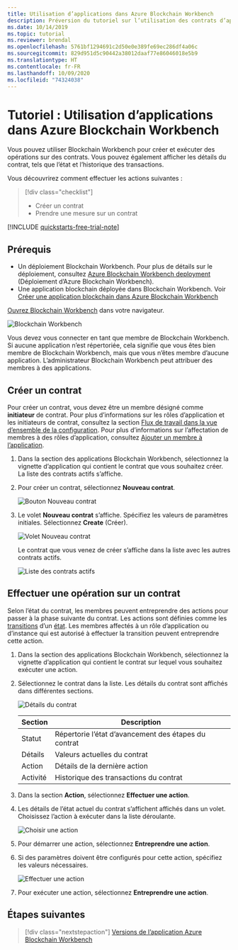 ```yaml
---
title: Utilisation d’applications dans Azure Blockchain Workbench
description: Préversion du tutoriel sur l’utilisation des contrats d’application dans Azure Blockchain Workbench.
ms.date: 10/14/2019
ms.topic: tutorial
ms.reviewer: brendal
ms.openlocfilehash: 5761bf1294691c2d50e0e389fe69ec286df4a06c
ms.sourcegitcommit: 829d951d5c90442a38012daaf77e86046018e5b9
ms.translationtype: HT
ms.contentlocale: fr-FR
ms.lasthandoff: 10/09/2020
ms.locfileid: "74324038"
---
```

# <a name="tutorial-using-applications-in-azure-blockchain-workbench"></a>Tutoriel : Utilisation d’applications dans Azure Blockchain Workbench

Vous pouvez utiliser Blockchain Workbench pour créer et exécuter des opérations sur des contrats. Vous pouvez également afficher les détails du contrat, tels que l’état et l’historique des transactions.

Vous découvrirez comment effectuer les actions suivantes :

> [!div class="checklist"]
> * Créer un contrat
> * Prendre une mesure sur un contrat

[!INCLUDE [quickstarts-free-trial-note](../../../includes/quickstarts-free-trial-note.md)]

## <a name="prerequisites"></a>Prérequis

* Un déploiement Blockchain Workbench. Pour plus de détails sur le déploiement, consultez [Azure Blockchain Workbench deployment](deploy.md) (Déploiement d’Azure Blockchain Workbench).
* Une application blockchain déployée dans Blockchain Workbench. Voir [Créer une application blockchain dans Azure Blockchain Workbench](create-app.md)

[Ouvrez Blockchain Workbench](deploy.md#blockchain-workbench-web-url) dans votre navigateur.

![Blockchain Workbench](./media/use/workbench.png)

Vous devez vous connecter en tant que membre de Blockchain Workbench. Si aucune application n’est répertoriée, cela signifie que vous êtes bien membre de Blockchain Workbench, mais que vous n’êtes membre d’aucune application. L’administrateur Blockchain Workbench peut attribuer des membres à des applications.

## <a name="create-new-contract"></a>Créer un contrat

Pour créer un contrat, vous devez être un membre désigné comme **initiateur** de contrat. Pour plus d’informations sur les rôles d’application et les initiateurs de contrat, consultez la section [Flux de travail dans la vue d’ensemble de la configuration](configuration.md#workflows). Pour plus d’informations sur l’affectation de membres à des rôles d’application, consultez [Ajouter un membre à l’application](manage-users.md#add-member-to-application).

1. Dans la section des applications Blockchain Workbench, sélectionnez la vignette d’application qui contient le contrat que vous souhaitez créer. La liste des contrats actifs s’affiche.

2. Pour créer un contrat, sélectionnez **Nouveau contrat**.

    ![Bouton Nouveau contrat](./media/use/contract-list.png)

3. Le volet **Nouveau contrat** s’affiche. Spécifiez les valeurs de paramètres initiales. Sélectionnez **Create** (Créer).

    ![Volet Nouveau contrat](./media/use/new-contract.png)

    Le contrat que vous venez de créer s’affiche dans la liste avec les autres contrats actifs.

    ![Liste des contrats actifs](./media/use/active-contracts.png)

## <a name="take-action-on-contract"></a>Effectuer une opération sur un contrat

Selon l’état du contrat, les membres peuvent entreprendre des actions pour passer à la phase suivante du contrat. Les actions sont définies comme les [transitions](configuration.md#transitions) d’un [état](configuration.md#states). Les membres affectés à un rôle d’application ou d’instance qui est autorisé à effectuer la transition peuvent entreprendre cette action. 

1. Dans la section des applications Blockchain Workbench, sélectionnez la vignette d’application qui contient le contrat sur lequel vous souhaitez exécuter une action.
2. Sélectionnez le contrat dans la liste. Les détails du contrat sont affichés dans différentes sections. 

    ![Détails du contrat](./media/use/contract-details.png)

    | Section  | Description  |
    |---------|---------|
    | Statut | Répertorie l’état d’avancement des étapes du contrat |
    | Détails | Valeurs actuelles du contrat |
    | Action | Détails de la dernière action |
    | Activité | Historique des transactions du contrat |
    
3. Dans la section **Action**, sélectionnez **Effectuer une action**.

4. Les détails de l’état actuel du contrat s’affichent affichés dans un volet. Choisissez l’action à exécuter dans la liste déroulante. 

    ![Choisir une action](./media/use/choose-action.png)

5. Pour démarrer une action, sélectionnez **Entreprendre une action**.
6. Si des paramètres doivent être configurés pour cette action, spécifiez les valeurs nécessaires.

    ![Effectuer une action](./media/use/take-action.png)

7. Pour exécuter une action, sélectionnez **Entreprendre une action**.

## <a name="next-steps"></a>Étapes suivantes

> [!div class="nextstepaction"]
> [Versions de l’application Azure Blockchain Workbench](version-app.md)
